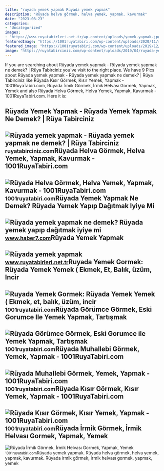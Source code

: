 ```yaml
---
title: "ruyada yemek yapmak Rüyada yemek yapmak"
description: "Rüyada helva görmek, helva yemek, yapmak, kavurmak"
date: "2023-08-23"
categories:
- "Uncategorized"
images:
- "https://www.ruyatabirleri.net.tr/wp-content/uploads/yemek-yapmak.jpg"
featuredImage: "https://1001ruyatabiri.com/wp-content/uploads/2020/11/ruyada-muhallebi-gormek-muhallebi-yemek-yapmak-pisirmek-vermek-almak-ne-demek.jpg"
featured_image: "https://1001ruyatabiri.com/wp-content/uploads/2019/12/ruyada-yemek-gormek-yemek-yedigini-gormek-yemek-yapmak-pisirmek-yemek-vermek-ekmek-yemek-et-yemek-diyanet-ne-demek-1001ruyatabiri.jpg"
image: "https://ruyatabirciniz.com/wp-content/uploads/2019/04/ruyada-yemek-yapmak.jpg"
---
```


If you are searching about Rüyada yemek yapmak - Rüyada yemek yapmak ne demek? | Rüya Tabirciniz you've visit to the right place. We have 9 Pics about Rüyada yemek yapmak - Rüyada yemek yapmak ne demek? | Rüya Tabirciniz like Rüyada Kısır Görmek, Kısır Yemek, Yapmak - 1001RuyaTabiri.com, Rüyada İrmik Görmek, İrmik Helvası Gormek, Yapmak, Yemek and also Rüyada Helva Görmek, Helva Yemek, Yapmak, Kavurmak - 1001RuyaTabiri.com. Here it is:

Rüyada Yemek Yapmak - Rüyada Yemek Yapmak Ne Demek? | Rüya Tabirciniz
---------------------------------------------------------------------

 ![Rüyada yemek yapmak - Rüyada yemek yapmak ne demek? | Rüya Tabirciniz](https://ruyatabirciniz.com/wp-content/uploads/2019/04/ruyada-yemek-yapmak.jpg) <small>ruyatabirciniz.com</small>Rüyada Helva Görmek, Helva Yemek, Yapmak, Kavurmak - 1001RuyaTabiri.com
-----------------------------------------------------------------------

 ![Rüyada Helva Görmek, Helva Yemek, Yapmak, Kavurmak - 1001RuyaTabiri.com](https://1001ruyatabiri.com/wp-content/uploads/2020/04/ruyada-yiyecek-gormek-ruyada-yemek-gormek-yiyecek-almak-toplamak-vermek-ne-demek-diyanet-1001ruyatabiri-768x434.jpg) <small>1001ruyatabiri.com</small>Rüyada Yemek Yapmak Ne Demek? Rüyada Yemek Yapıp Dağıtmak Iyiye Mi
------------------------------------------------------------------

 ![Rüyada yemek yapmak ne demek? Rüyada yemek yapıp dağıtmak iyiye mi](https://i12.haber7.net/haber/haber7/photos/2021/01/ruyada_yemek_yapmak_ne_demek_ruyada_atesin_ustunde_yemek_pisirdigini_gormek_neye_isaret_1609755284_5831.jpg) <small>www.haber7.com</small>Rüyada Yemek Yapmak
-------------------

 ![Rüyada yemek yapmak](https://www.ruyatabirleri.net.tr/wp-content/uploads/yemek-yapmak.jpg) <small>www.ruyatabirleri.net.tr</small>Ruyada Yemek Gormek: Rüyada Yemek Yemek ( Ekmek, Et, Balık, üzüm, Incir
-----------------------------------------------------------------------

 ![Ruyada Yemek Gormek: Rüyada Yemek Yemek ( Ekmek, et, balık, üzüm, incir](https://1001ruyatabiri.com/wp-content/uploads/2019/12/ruyada-yemek-gormek-yemek-yedigini-gormek-yemek-yapmak-pisirmek-yemek-vermek-ekmek-yemek-et-yemek-diyanet-ne-demek-1001ruyatabiri.jpg) <small>1001ruyatabiri.com</small>Rüyada Görümce Görmek, Eski Gorumce Ile Yemek Yapmak, Tartışmak
---------------------------------------------------------------

 ![Rüyada Görümce Görmek, Eski Gorumce ile Yemek Yapmak, Tartışmak](https://1001ruyatabiri.com/wp-content/uploads/2020/08/ruyada-gorumce-gormek-gorumce-ile-tartismak-gorumce-olmak-ile-yemek-yapmak.jpg) <small>1001ruyatabiri.com</small>Rüyada Muhallebi Görmek, Yemek, Yapmak - 1001RuyaTabiri.com
-----------------------------------------------------------

 ![Rüyada Muhallebi Görmek, Yemek, Yapmak - 1001RuyaTabiri.com](https://1001ruyatabiri.com/wp-content/uploads/2020/11/ruyada-muhallebi-gormek-muhallebi-yemek-yapmak-pisirmek-vermek-almak-ne-demek.jpg) <small>1001ruyatabiri.com</small>Rüyada Kısır Görmek, Kısır Yemek, Yapmak - 1001RuyaTabiri.com
-------------------------------------------------------------

 ![Rüyada Kısır Görmek, Kısır Yemek, Yapmak - 1001RuyaTabiri.com](https://1001ruyatabiri.com/wp-content/uploads/2020/09/ruyada-kisir-gormek-ruyada-kisir-yemek-kisir-yapmak-pisirmek-ne-demek-1001ruyatabiri-900x506.jpg) <small>1001ruyatabiri.com</small>Rüyada İrmik Görmek, İrmik Helvası Gormek, Yapmak, Yemek
--------------------------------------------------------

 ![Rüyada İrmik Görmek, İrmik Helvası Gormek, Yapmak, Yemek](https://1001ruyatabiri.com/wp-content/uploads/2020/01/ruyada-tatli-gormek-ruyada-tatli-yemek-tatli-alamk-tatli-yapmak-1001ruyatabiri-900x506.jpg) <small>1001ruyatabiri.com</small>Rüyada yemek yapmak. Rüyada helva görmek, helva yemek, yapmak, kavurmak. Rüyada i̇rmik görmek, i̇rmik helvası gormek, yapmak, yemek
